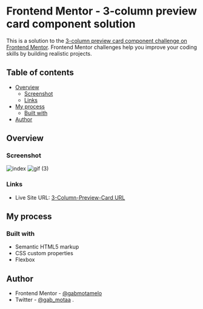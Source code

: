 # Frontend Mentor - 3-column preview card component solution

This is a solution to the [3-column preview card component challenge on Frontend Mentor](https://www.frontendmentor.io/challenges/3column-preview-card-component-pH92eAR2-). Frontend Mentor challenges help you improve your coding skills by building realistic projects. 

## Table of contents

- [Overview](#overview)
  - [Screenshot](#screenshot)
  - [Links](#links)
- [My process](#my-process)
  - [Built with](#built-with)
- [Author](#author)

## Overview

### Screenshot

![index](https://user-images.githubusercontent.com/88755473/134827555-bd09f7ce-417d-4a48-8626-9438b3013411.png) 
![gif (3)](https://user-images.githubusercontent.com/88755473/134831418-7675fa44-1f6e-4cdf-8bb4-758ed744294d.gif)

### Links

- Live Site URL: [3-Column-Preview-Card URL](https://gabmotamelo.github.io/Frontend-Mentor---3-column-preview-card-component-solution/)

## My process

### Built with

- Semantic HTML5 markup
- CSS custom properties
- Flexbox

## Author

- Frontend Mentor - [@gabmotamelo](https://www.frontendmentor.io/profile/gabmotamelo)
- Twitter - [@gab_motaa](https://twitter.com/gab_motaa)
 .
